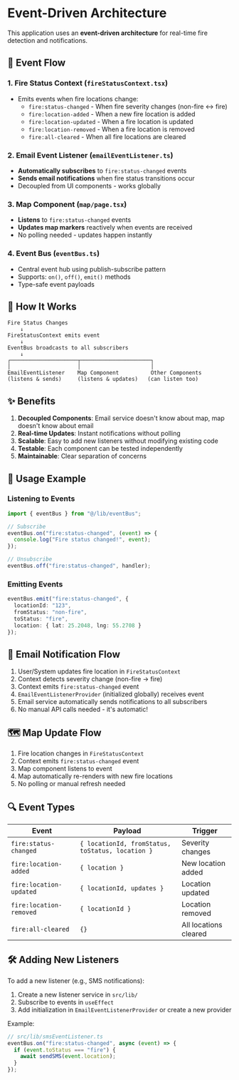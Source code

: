 # Event-Driven Architecture

This application uses an **event-driven architecture** for real-time fire detection and notifications.

## 📡 Event Flow

### 1. **Fire Status Context** (`fireStatusContext.tsx`)
- Emits events when fire locations change:
  - `fire:status-changed` - When fire severity changes (non-fire ↔ fire)
  - `fire:location-added` - When a new fire location is added
  - `fire:location-updated` - When a fire location is updated
  - `fire:location-removed` - When a fire location is removed
  - `fire:all-cleared` - When all fire locations are cleared

### 2. **Email Event Listener** (`emailEventListener.ts`)
- **Automatically subscribes** to `fire:status-changed` events
- **Sends email notifications** when fire status transitions occur
- Decoupled from UI components - works globally

### 3. **Map Component** (`map/page.tsx`)
- **Listens** to `fire:status-changed` events
- **Updates map markers** reactively when events are received
- No polling needed - updates happen instantly

### 4. **Event Bus** (`eventBus.ts`)
- Central event hub using publish-subscribe pattern
- Supports: `on()`, `off()`, `emit()` methods
- Type-safe event payloads

## 🔄 How It Works

```
Fire Status Changes
    ↓
FireStatusContext emits event
    ↓
EventBus broadcasts to all subscribers
    ↓
┌─────────────────────┬──────────────────────┐
│                     │                      │
EmailEventListener    Map Component          Other Components
(listens & sends)     (listens & updates)   (can listen too)
```

## ✨ Benefits

1. **Decoupled Components**: Email service doesn't know about map, map doesn't know about email
2. **Real-time Updates**: Instant notifications without polling
3. **Scalable**: Easy to add new listeners without modifying existing code
4. **Testable**: Each component can be tested independently
5. **Maintainable**: Clear separation of concerns

## 🚀 Usage Example

### Listening to Events
```typescript
import { eventBus } from "@/lib/eventBus";

// Subscribe
eventBus.on("fire:status-changed", (event) => {
  console.log("Fire status changed!", event);
});

// Unsubscribe
eventBus.off("fire:status-changed", handler);
```

### Emitting Events
```typescript
eventBus.emit("fire:status-changed", {
  locationId: "123",
  fromStatus: "non-fire",
  toStatus: "fire",
  location: { lat: 25.2048, lng: 55.2708 }
});
```

## 📧 Email Notification Flow

1. User/System updates fire location in `FireStatusContext`
2. Context detects severity change (non-fire → fire)
3. Context emits `fire:status-changed` event
4. `EmailEventListenerProvider` (initialized globally) receives event
5. Email service automatically sends notifications to all subscribers
6. No manual API calls needed - it's automatic!

## 🗺️ Map Update Flow

1. Fire location changes in `FireStatusContext`
2. Context emits `fire:status-changed` event
3. Map component listens to event
4. Map automatically re-renders with new fire locations
5. No polling or manual refresh needed

## 🔍 Event Types

| Event | Payload | Trigger |
|-------|---------|---------|
| `fire:status-changed` | `{ locationId, fromStatus, toStatus, location }` | Severity changes |
| `fire:location-added` | `{ location }` | New location added |
| `fire:location-updated` | `{ locationId, updates }` | Location updated |
| `fire:location-removed` | `{ locationId }` | Location removed |
| `fire:all-cleared` | `{}` | All locations cleared |

## 🛠️ Adding New Listeners

To add a new listener (e.g., SMS notifications):

1. Create a new listener service in `src/lib/`
2. Subscribe to events in `useEffect`
3. Add initialization in `EmailEventListenerProvider` or create a new provider

Example:
```typescript
// src/lib/smsEventListener.ts
eventBus.on("fire:status-changed", async (event) => {
  if (event.toStatus === "fire") {
    await sendSMS(event.location);
  }
});
```
